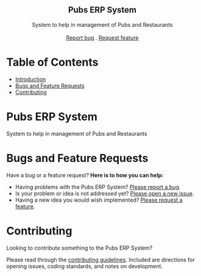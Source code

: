 <h2 align="center"> Pubs ERP System </h2>
<p align="center">
    System to help in management of Pubs and Restaurants
    <br> <br>
    <a href="https://github.com/magharibihub/pubs_erp/issues/new?template=bug_report.md">Report bug</a> . 
    <a href="https://github.com/magharibihub/pubs_erp/issues/new?template=feature_request.md">Request feature</a>
</p>

# Table of Contents
- [Introduction](#pubs-erp-system)
- [Bugs and Feature Requests](#bugs-and-feature-requests)
- [Contributing](#contributing)

# Pubs ERP System
System to help in management of Pubs and Restaurants

# Bugs and Feature Requests
Have a bug or a feature request? **Here is to how you can help:** 
* Having problems with the Pubs ERP System? 
[Please report a bug](https://github.com/magharibihub/pubs_erp/issues/new?template=bug_report.md).
* Is your problem or idea is not addressed yet? 
[Please open a new issue](https://github.com/magharibihub/pubs_erp/issues/new?template=new_issue.md).
* Having a new idea you would wish implemented? 
[Please request a feature](https://github.com/magharibihub/pubs_erp/issues/new?template=feature_request.md).

# Contributing
Looking to contribute something to the Pubs ERP System?

Please read through the [contributing guidelines](https://github.com/magharibihub/pubs_erp/blob/master/.github/CONTRIBUTING.md). 
Included are directions for opening issues, coding standards, and notes on development.
